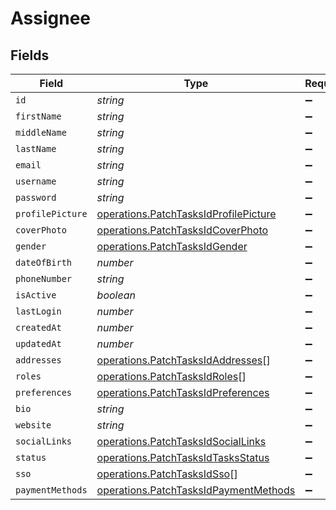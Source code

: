 # Assignee


## Fields

| Field                                                                                          | Type                                                                                           | Required                                                                                       | Description                                                                                    |
| ---------------------------------------------------------------------------------------------- | ---------------------------------------------------------------------------------------------- | ---------------------------------------------------------------------------------------------- | ---------------------------------------------------------------------------------------------- |
| `id`                                                                                           | *string*                                                                                       | :heavy_minus_sign:                                                                             | N/A                                                                                            |
| `firstName`                                                                                    | *string*                                                                                       | :heavy_minus_sign:                                                                             | N/A                                                                                            |
| `middleName`                                                                                   | *string*                                                                                       | :heavy_minus_sign:                                                                             | N/A                                                                                            |
| `lastName`                                                                                     | *string*                                                                                       | :heavy_minus_sign:                                                                             | N/A                                                                                            |
| `email`                                                                                        | *string*                                                                                       | :heavy_minus_sign:                                                                             | N/A                                                                                            |
| `username`                                                                                     | *string*                                                                                       | :heavy_minus_sign:                                                                             | N/A                                                                                            |
| `password`                                                                                     | *string*                                                                                       | :heavy_minus_sign:                                                                             | N/A                                                                                            |
| `profilePicture`                                                                               | [operations.PatchTasksIdProfilePicture](../../models/operations/patchtasksidprofilepicture.md) | :heavy_minus_sign:                                                                             | N/A                                                                                            |
| `coverPhoto`                                                                                   | [operations.PatchTasksIdCoverPhoto](../../models/operations/patchtasksidcoverphoto.md)         | :heavy_minus_sign:                                                                             | N/A                                                                                            |
| `gender`                                                                                       | [operations.PatchTasksIdGender](../../models/operations/patchtasksidgender.md)                 | :heavy_minus_sign:                                                                             | N/A                                                                                            |
| `dateOfBirth`                                                                                  | *number*                                                                                       | :heavy_minus_sign:                                                                             | N/A                                                                                            |
| `phoneNumber`                                                                                  | *string*                                                                                       | :heavy_minus_sign:                                                                             | N/A                                                                                            |
| `isActive`                                                                                     | *boolean*                                                                                      | :heavy_minus_sign:                                                                             | N/A                                                                                            |
| `lastLogin`                                                                                    | *number*                                                                                       | :heavy_minus_sign:                                                                             | N/A                                                                                            |
| `createdAt`                                                                                    | *number*                                                                                       | :heavy_minus_sign:                                                                             | N/A                                                                                            |
| `updatedAt`                                                                                    | *number*                                                                                       | :heavy_minus_sign:                                                                             | N/A                                                                                            |
| `addresses`                                                                                    | [operations.PatchTasksIdAddresses](../../models/operations/patchtasksidaddresses.md)[]         | :heavy_minus_sign:                                                                             | N/A                                                                                            |
| `roles`                                                                                        | [operations.PatchTasksIdRoles](../../models/operations/patchtasksidroles.md)[]                 | :heavy_minus_sign:                                                                             | N/A                                                                                            |
| `preferences`                                                                                  | [operations.PatchTasksIdPreferences](../../models/operations/patchtasksidpreferences.md)       | :heavy_minus_sign:                                                                             | N/A                                                                                            |
| `bio`                                                                                          | *string*                                                                                       | :heavy_minus_sign:                                                                             | N/A                                                                                            |
| `website`                                                                                      | *string*                                                                                       | :heavy_minus_sign:                                                                             | N/A                                                                                            |
| `socialLinks`                                                                                  | [operations.PatchTasksIdSocialLinks](../../models/operations/patchtasksidsociallinks.md)       | :heavy_minus_sign:                                                                             | N/A                                                                                            |
| `status`                                                                                       | [operations.PatchTasksIdTasksStatus](../../models/operations/patchtasksidtasksstatus.md)       | :heavy_minus_sign:                                                                             | N/A                                                                                            |
| `sso`                                                                                          | [operations.PatchTasksIdSso](../../models/operations/patchtasksidsso.md)[]                     | :heavy_minus_sign:                                                                             | N/A                                                                                            |
| `paymentMethods`                                                                               | [operations.PatchTasksIdPaymentMethods](../../models/operations/patchtasksidpaymentmethods.md) | :heavy_minus_sign:                                                                             | N/A                                                                                            |